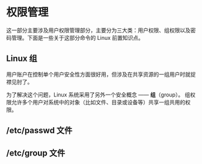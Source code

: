# 权限管理

这一部分主要涉及用户权限管理部分，主要分为三大类：用户权限、组权限以及密码管理。下面是一些关于这部分命令的 Linux 前置知识点。


## Linux 组
用户账户在控制单个用户安全性方面很好用，但涉及在共享资源的一组用户时就捉襟见肘了。

为了解决这个问题，Linux 系统采用了另外一个安全概念 —— **组**（group）。 组权限允许多个用户对系统中的对象（比如文件、目录或设备等）共享一组共用的权限。

## /etc/passwd 文件


## /etc/group 文件